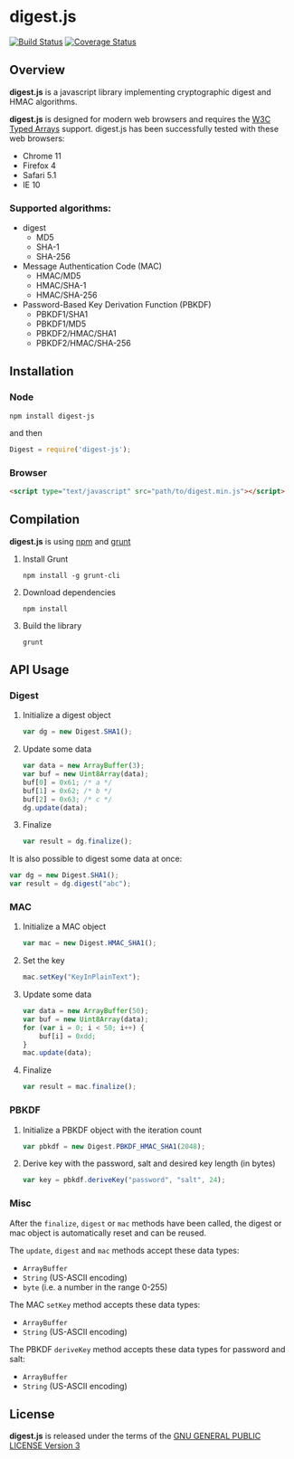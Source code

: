 digest.js
=========

[![Build Status](https://travis-ci.org/jcsirot/digest.js.svg?branch=dev-0.3)](https://travis-ci.org/jcsirot/digest.js)
[![Coverage Status](https://coveralls.io/repos/jcsirot/digest.js/badge.png?branch=dev-0.3)](https://coveralls.io/r/jcsirot/digest.js?branch=dev-0.3)

Overview
--------
**digest.js** is a javascript library implementing cryptographic digest and HMAC algorithms.

**digest.js** is designed for modern web browsers and requires the [W3C Typed Arrays](http://www.khronos.org/registry/typedarray/specs/latest/) support. digest.js has been successfully tested with these web browsers:

+ Chrome 11
+ Firefox 4
+ Safari 5.1
+ IE 10

### Supported algorithms:

+ digest
  + MD5
  + SHA-1
  + SHA-256
+ Message Authentication Code (MAC)
  + HMAC/MD5
  + HMAC/SHA-1
  + HMAC/SHA-256
+ Password-Based Key Derivation Function (PBKDF)
  + PBKDF1/SHA1
  + PBKDF1/MD5
  + PBKDF2/HMAC/SHA1
  + PBKDF2/HMAC/SHA-256

Installation
------------

### Node

```shell
npm install digest-js
```
and then

```javascript
Digest = require('digest-js');
```

### Browser

```html
<script type="text/javascript" src="path/to/digest.min.js"></script>
```

Compilation
-----------

**digest.js** is using [npm](https://www.npmjs.org/) and [grunt](http://gruntjs.com/)

1. Install Grunt

    ```shell
    npm install -g grunt-cli
    ```

2. Download dependencies

    ```shell
    npm install
    ```

3. Build the library

    ```shell
    grunt
    ```

API Usage
---------

### Digest

1. Initialize a digest object

    ```javascript
    var dg = new Digest.SHA1();
    ```

2. Update some data

    ```javascript
    var data = new ArrayBuffer(3);
    var buf = new Uint8Array(data);
    buf[0] = 0x61; /* a */
    buf[1] = 0x62; /* b */
    buf[2] = 0x63; /* c */
    dg.update(data);
    ```

3. Finalize

    ```javascript
    var result = dg.finalize();
    ```

It is also possible to digest some data at once:

```javascript
var dg = new Digest.SHA1();
var result = dg.digest("abc");
```

### MAC

1. Initialize a MAC object

    ```javascript
    var mac = new Digest.HMAC_SHA1();
    ```

2. Set the key

    ```javascript
    mac.setKey("KeyInPlainText");
    ```

3. Update some data

    ```javascript
    var data = new ArrayBuffer(50);
    var buf = new Uint8Array(data);
    for (var i = 0; i < 50; i++) {
        buf[i] = 0xdd;
    }
    mac.update(data);
    ```

4. Finalize

    ```javascript
    var result = mac.finalize();
    ```

### PBKDF

1. Initialize a PBKDF object with the iteration count

    ```javascript
    var pbkdf = new Digest.PBKDF_HMAC_SHA1(2048);
    ```

2. Derive key with the password, salt and desired key length (in bytes)

    ```javascript
    var key = pbkdf.deriveKey("password", "salt", 24);
    ```


### Misc

After the `finalize`, `digest` or `mac` methods have been called, the digest or mac object is automatically reset and can be reused.

The `update`, `digest` and `mac` methods accept these data types:

+ `ArrayBuffer`
+ `String` (US-ASCII encoding)
+ `byte` (i.e. a number in the range 0-255)

The MAC `setKey` method accepts these data types:

+ `ArrayBuffer`
+ `String` (US-ASCII encoding)

The PBKDF `deriveKey` method accepts these data types for password and salt:

+ `ArrayBuffer`
+ `String` (US-ASCII encoding)


License
-------
**digest.js** is released under the terms of the [GNU GENERAL PUBLIC LICENSE Version 3](http://www.gnu.org/licenses/gpl.html)
